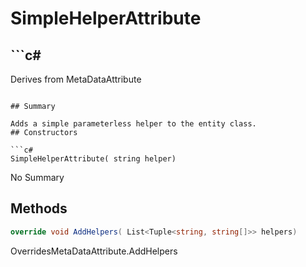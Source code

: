 # SimpleHelperAttribute

## ```c#
Derives from MetaDataAttribute
```

## Summary

Adds a simple parameterless helper to the entity class.
## Constructors

```c#
SimpleHelperAttribute( string helper) 
```
No Summary
## Methods

```c#
override void AddHelpers( List<Tuple<string, string[]>> helpers) 
```
OverridesMetaDataAttribute.AddHelpers
